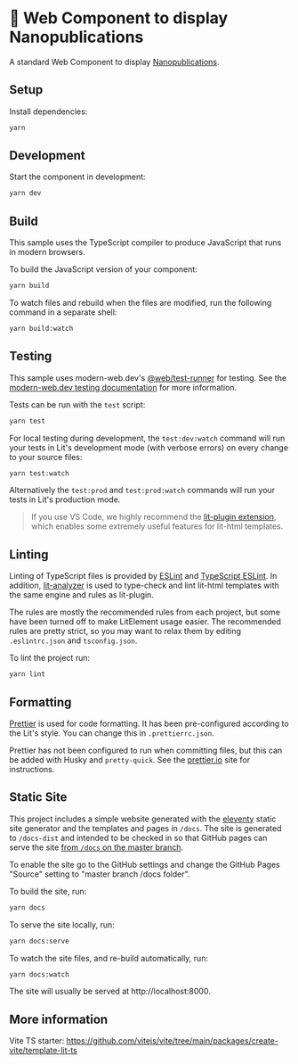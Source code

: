# 🧬 Web Component to display Nanopublications

A standard Web Component to display [Nanopublications](https://nanopub.net).

## Setup

Install dependencies:

```bash
yarn
```

## Development

Start the component in development:

```bash
yarn dev
```

## Build

This sample uses the TypeScript compiler to produce JavaScript that runs in modern browsers.

To build the JavaScript version of your component:

```bash
yarn build
```

To watch files and rebuild when the files are modified, run the following command in a separate shell:

```bash
yarn build:watch
```

## Testing

This sample uses modern-web.dev's [@web/test-runner](https://www.npmjs.com/package/@web/test-runner) for testing. See the [modern-web.dev testing documentation](https://modern-web.dev/docs/test-runner/overview) for more information.

Tests can be run with the `test` script:

```bash
yarn test
```

For local testing during development, the `test:dev:watch` command will run your tests in Lit's development mode (with verbose errors) on every change to your source files:

```bash
yarn test:watch
```

Alternatively the `test:prod` and `test:prod:watch` commands will run your tests in Lit's production mode.

> If you use VS Code, we highly recommend the [lit-plugin extension](https://marketplace.visualstudio.com/items?itemName=runem.lit-plugin), which enables some extremely useful features for lit-html templates.

## Linting

Linting of TypeScript files is provided by [ESLint](eslint.org) and [TypeScript ESLint](https://github.com/typescript-eslint/typescript-eslint). In addition, [lit-analyzer](https://www.npmjs.com/package/lit-analyzer) is used to type-check and lint lit-html templates with the same engine and rules as lit-plugin.

The rules are mostly the recommended rules from each project, but some have been turned off to make LitElement usage easier. The recommended rules are pretty strict, so you may want to relax them by editing `.eslintrc.json` and `tsconfig.json`.

To lint the project run:

```bash
yarn lint
```

## Formatting

[Prettier](https://prettier.io/) is used for code formatting. It has been pre-configured according to the Lit's style. You can change this in `.prettierrc.json`.

Prettier has not been configured to run when committing files, but this can be added with Husky and `pretty-quick`. See the [prettier.io](https://prettier.io/) site for instructions.

## Static Site

This project includes a simple website generated with the [eleventy](11ty.dev) static site generator and the templates and pages in `/docs`. The site is generated to `/docs-dist` and intended to be checked in so that GitHub pages can serve the site [from `/docs` on the master branch](https://help.github.com/en/github/working-with-github-pages/configuring-a-publishing-source-for-your-github-pages-site).

To enable the site go to the GitHub settings and change the GitHub Pages &quot;Source&quot; setting to &quot;master branch /docs folder&quot;.</p>

To build the site, run:

```bash
yarn docs
```

To serve the site locally, run:

```bash
yarn docs:serve
```

To watch the site files, and re-build automatically, run:

```bash
yarn docs:watch
```

The site will usually be served at http://localhost:8000.

## More information

Vite TS starter: https://github.com/vitejs/vite/tree/main/packages/create-vite/template-lit-ts